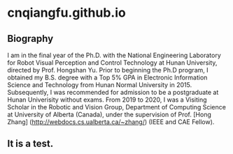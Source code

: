 # cnqiangfu.github.io
## Biography
I am in the final year of the Ph.D. with the National Engineering Laboratory for Robot Visual Perception and Control Technology at Hunan University, directed by Prof. Hongshan Yu. Prior to beginning the Ph.D program, I obtained my B.S. degree with a Top 5% GPA in Electronic Information Science and Technology from Hunan Normal University in 2015. Subsequently, I was recommended for admission to be a postgraduate at Hunan Univerisity without exams. From 2019 to 2020, I was a Visiting Scholar in the Robotic and Vision Group, Department of Computing Science at University of Alberta (Canada), under the supervision of Prof. [Hong Zhang] (http://webdocs.cs.ualberta.ca/~zhang/) (IEEE and CAE Fellow).
## It is a test.
